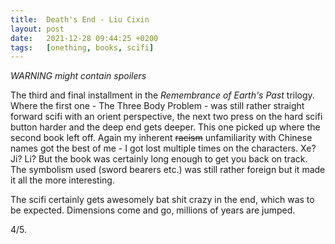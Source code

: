 ```yaml
---
title:  Death's End - Liu Cixin
layout: post
date:   2021-12-28 09:44:25 +0200
tags:   [onething, books, scifi]
---
```


*WARNING might contain spoilers*

The third and final installment in the *Remembrance of Earth's Past* trilogy. Where the first one - The Three Body
Problem - was still rather straight forward scifi with an orient perspective, the next two press on the hard scifi
button harder and the deep end gets deeper. This one picked up where the second book left off. Again my inherent
~~racism~~ unfamiliarity with Chinese names got the best of me - I got lost multiple times on the characters. Xe? Ji?
Li? But the book was certainly long enough to get you back on track. The symbolism used (sword bearers etc.) was still
rather foreign but it made it all the more interesting.

The scifi certainly gets awesomely bat shit crazy in the end, which was to be expected. Dimensions come and go, millions
of years are jumped.

4/5.
